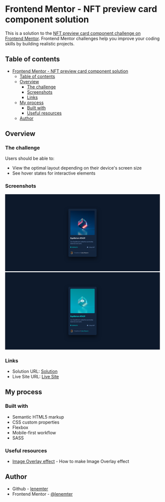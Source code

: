 # Frontend Mentor - NFT preview card component solution

This is a solution to the [NFT preview card component challenge on Frontend Mentor](https://www.frontendmentor.io/challenges/nft-preview-card-component-SbdUL_w0U). Frontend Mentor challenges help you improve your coding skills by building realistic projects.

## Table of contents

- [Frontend Mentor - NFT preview card component solution](#frontend-mentor---nft-preview-card-component-solution)
  - [Table of contents](#table-of-contents)
  - [Overview](#overview)
    - [The challenge](#the-challenge)
    - [Screenshots](#screenshots)
    - [Links](#links)
  - [My process](#my-process)
    - [Built with](#built-with)
    - [Useful resources](#useful-resources)
  - [Author](#author)

## Overview

### The challenge

Users should be able to:

- View the optimal layout depending on their device's screen size
- See hover states for interactive elements

### Screenshots

![Screenshot](./screenshots/screenshot.png)
![Screenshot Hover](./screenshots/screenshot_hover.png)

### Links

- Solution URL: [Solution](https://www.frontendmentor.io/solutions/nft-preview-card-component--Cf_jRuCbV)
- Live Site URL: [Live Site](https://lenemter.github.io/nft-preview-card-component/)

## My process

### Built with

- Semantic HTML5 markup
- CSS custom properties
- Flexbox
- Mobile-first workflow
- SASS

### Useful resources

- [Image Overlay effect](https://www.w3schools.com/howto/howto_css_image_overlay.asp) - How to make Image Overlay effect

## Author

- Github - [lenemter](https://github.com/lenemter)
- Frontend Mentor - [@lenemter](https://www.frontendmentor.io/profile/lenemter)
